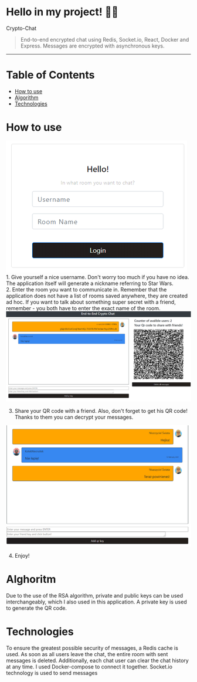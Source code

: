 # Hello in my project! 👋👋
Crypto-Chat
> End-to-end encrypted chat using Redis, Socket.io, React, Docker and Express. Messages are encrypted with asynchronous keys.
<hr>

# Table of Contents
* [How to use](#how-to-use)
* [Algorithm](#algorithm)
* [Technologies](#technologies)


# <a name="how-to-use"></a>How to use
<img src="./readmesrc/login.png"> 
1. Give yourself a nice username.  Don't worry too much if you have no idea. The application itself will generate a nickname referring to Star Wars.<br />
2. Enter the room you want to communicate in. Remember that the application does not have a list of rooms saved anywhere, they are created ad hoc. If you want to talk about something super secret with a friend, remember - you both have to enter the exact name of the room.
<br />

<img src="./readmesrc/chat1.png"> 

3. Share your QR code with a friend. Also, don't forget to get his QR code! Thanks to them you can decrypt your messages.

<img src="./readmesrc/chat2.png"> 

4. Enjoy!

# <a name="algorithm"></a>Alghoritm
Due to the use of the RSA algorithm, private and public keys can be used interchangeably, which I also used in this application. A private key is used to generate the QR code.

# <a name="technologies"></a>Technologies
To ensure the greatest possible security of messages, a Redis cache is used. As soon as all users leave the chat, the entire room with sent messages is deleted. Additionally, each chat user can clear the chat history at any time.
I used Docker-compose to connect it together. Socket.io technology is used to send messages
